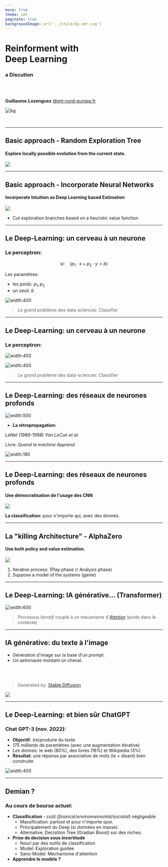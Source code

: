```yaml
---
marp: true
theme: imt
paginate: true
backgroundImage: url('../style/bg-imt.svg')
---
```


# Reinforment with <br /> Deep Learning
### a Discution

<br />
<br />

**Guillaume.Lozenguez**
[@imt-nord-europe.fr](mailto:guillaume.lozenguez@imt-nord-europe.fr)

![bg](../style/bg-tittle-lite.svg)

<br />

---
<!-- --------------------------------------------------------------- -->

## Basic approach - Random Exploration Tree

#### Explore locally possible evolution from the current state.

![](./deep-decision-arch.svg)

---
<!-- --------------------------------------------------------------- -->

## Basic approach - Incorporate Neural Networks

#### Incorporate Intuition as Deep Learning based Estimation

![](./deep-decision-arch1.svg)

- Cut exploration branches based on a heuristic value function

---
<!-- --------------------------------------------------------------- -->

## Le Deep-Learning: un cerveau à un neurone


### Le perceptron:

<div class="line">
<div class="one2">


$$\mathit{si:}  \quad \left( p_1 \cdot x + p_2 \cdot y > b \right)$$

Les paramètres:

- les poids: $p_1, p_2$ 
- un seuil: $b$

</div>
<div class="one2">

![width:400](./perceptron-example.svg)

</div>
</div>

> Le grand problème des data-sciences: Classifier

---
<!-- --------------------------------------------------------------- -->

## Le Deep-Learning: un cerveau à un neurone


### Le perceptron:

<div class="line">
<div class="one2">

![width:400](./perceptron.svg)

</div>
<div class="one2">

![width:400](./perceptron-example.svg)

</div>
</div>

> Le grand problème des data-sciences: Classifier

---
<!-- --------------------------------------------------------------- -->

## Le Deep-Learning: des réseaux de neurones profonds

![width:500](./neural-net.svg)

<div class="line">
<div class="one2">

- **La rétropropagation:**

LeNet (1989-1998) _Yan LeCun et al._

Livre: _Quand la machine Apprend_

</div>
<div class="one2">

![width:180](./ocr-32x32-4.svg)

</div>
</div>

---
<!-- --------------------------------------------------------------- -->

## Le Deep-Learning: des réseaux de neurones profonds

#### Une démocratisation de l'usage des CNN

![](./cnn-example.png)

**La classification:** pour n'importe qui, avec des donnés.


---
<!-- --------------------------------------------------------------- -->

## La "killing Architecture" - AlphaZero

#### Use both policy and value estimation.

![](./deep-decision-arch2.svg)

1. Iterative process: (Play phase // Analysis phase)
2. Suppose a model of the systems (game)

---
<!-- --------------------------------------------------------------- -->

## Le Deep-Learning: IA générative... (Transformer)

![width:600](./attention.png)

> Processus _Iteratif_ couplé à un mécanisme d'_[Attetion](https://en.wikipedia.org/wiki/Attention_(machine_learning))_ (poids dans le contexte)


---
<!-- --------------------------------------------------------------- -->

## IA générative: du texte à l'image

<div class="line">
<div class="one2">

- Génération d'image
sur la base d'un _prompt_.
- Un astronaute montant un cheval.

<br />
<br />

> Generated by: [Stable Diffusion](https://en.wikipedia.org/wiki/Stable_Diffusion)

</div>
<div class="one2">

![](./astronaut-riding-a-horse.jpeg)

</div>
</div>


---
<!-- --------------------------------------------------------------- -->

## Le Deep-Learning: et bien sûr ChatGPT

<div class="line">
<div class="one2">

### Chat GPT-3 (nov. 2022):

- **Objectif:** (re)produire du texte
- _175 milliards_ de paramètres
(avec une augmentation itérative)
- _Les donnée:_ le web (80%), des livres (16%) et Wikipédia (3%)
- **Résultat:** une réponse par association de mots (le + disant)
bien construite

</div>
<div class="one2">

![width:400](./gpt-architecture.png)

</div>
</div>

---
<!-- --------------------------------------------------------------- -->

## Demian ?

### Au cours de bourse actuel:

- **Classification** - coût (_financié/environnemental/societal_) négligeable
  - Massification: partout et pour n'importe quoi.
  - Principalement du Deep (si données en masse).
  - Alternative: Decisition Tree (Gradian Boost) sur des niches.
- **Prise de decision sous incertitude**
  - Nouri par des outils de classification
  - Model: Exploration guidée 
  - Sans-Model: Mechanisme d'attention
- **Apprendre le modèle ?**
